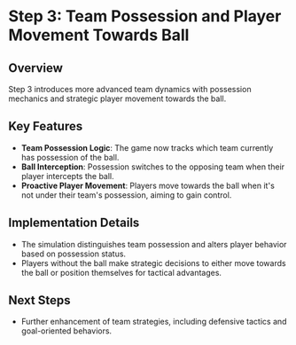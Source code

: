 # Step 3: Team Possession and Player Movement Towards Ball

## Overview
Step 3 introduces more advanced team dynamics with possession mechanics and strategic player movement towards the ball.

## Key Features
- **Team Possession Logic**: The game now tracks which team currently has possession of the ball.
- **Ball Interception**: Possession switches to the opposing team when their player intercepts the ball.
- **Proactive Player Movement**: Players move towards the ball when it's not under their team's possession, aiming to gain control.

## Implementation Details
- The simulation distinguishes team possession and alters player behavior based on possession status.
- Players without the ball make strategic decisions to either move towards the ball or position themselves for tactical advantages.

## Next Steps
- Further enhancement of team strategies, including defensive tactics and goal-oriented behaviors.
